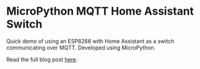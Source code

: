 # MicroPython MQTT Home Assistant Switch

Quick demo of using an ESP8266 with Home Assistant as a switch
communicating over MQTT. Developed using MicroPython.

Read the full blog post [here](http://selfhostedhome.com/micropython-home-assistant-switch-on-esp8266/).
